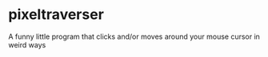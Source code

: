 # pixeltraverser
A funny little program that clicks and/or moves around your mouse cursor in weird ways
